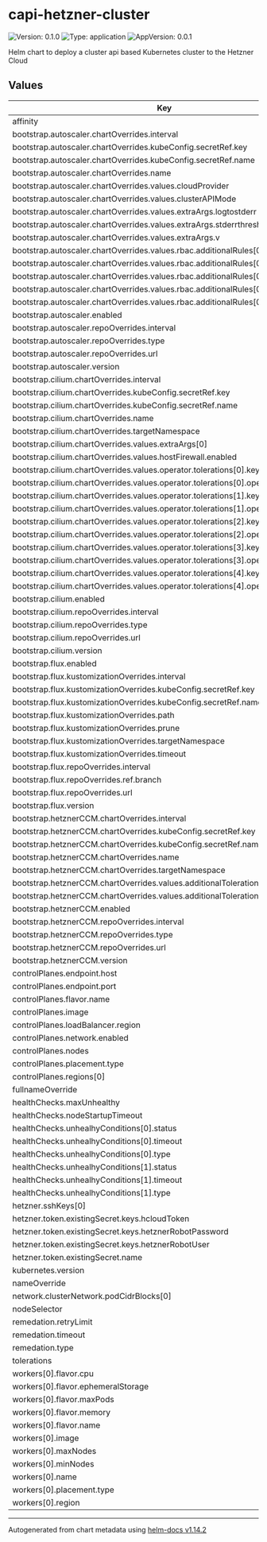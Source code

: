 # capi-hetzner-cluster

![Version: 0.1.0](https://img.shields.io/badge/Version-0.1.0-informational?style=flat-square) ![Type: application](https://img.shields.io/badge/Type-application-informational?style=flat-square) ![AppVersion: 0.0.1](https://img.shields.io/badge/AppVersion-0.0.1-informational?style=flat-square)

Helm chart to deploy a cluster api based Kubernetes cluster to the Hetzner Cloud

## Values

| Key | Type | Default | Description |
|-----|------|---------|-------------|
| affinity | object | `{}` |  |
| bootstrap.autoscaler.chartOverrides.interval | string | `"5m0s"` |  |
| bootstrap.autoscaler.chartOverrides.kubeConfig.secretRef.key | string | `""` |  |
| bootstrap.autoscaler.chartOverrides.kubeConfig.secretRef.name | string | `""` |  |
| bootstrap.autoscaler.chartOverrides.name | string | `"cluster-autoscaler"` |  |
| bootstrap.autoscaler.chartOverrides.values.cloudProvider | string | `"clusterapi"` |  |
| bootstrap.autoscaler.chartOverrides.values.clusterAPIMode | string | `"kubeconfig-incluster"` |  |
| bootstrap.autoscaler.chartOverrides.values.extraArgs.logtostderr | bool | `true` |  |
| bootstrap.autoscaler.chartOverrides.values.extraArgs.stderrthreshold | string | `"ERROR"` |  |
| bootstrap.autoscaler.chartOverrides.values.extraArgs.v | int | `4` |  |
| bootstrap.autoscaler.chartOverrides.values.rbac.additionalRules[0].apiGroups[0] | string | `"infrastructure.cluster.x-k8s.io"` |  |
| bootstrap.autoscaler.chartOverrides.values.rbac.additionalRules[0].resources[0] | string | `"hcloudmachinetemplates"` |  |
| bootstrap.autoscaler.chartOverrides.values.rbac.additionalRules[0].verbs[0] | string | `"get"` |  |
| bootstrap.autoscaler.chartOverrides.values.rbac.additionalRules[0].verbs[1] | string | `"list"` |  |
| bootstrap.autoscaler.chartOverrides.values.rbac.additionalRules[0].verbs[2] | string | `"watch"` |  |
| bootstrap.autoscaler.enabled | bool | `true` |  |
| bootstrap.autoscaler.repoOverrides.interval | string | `"5m0s"` |  |
| bootstrap.autoscaler.repoOverrides.type | string | `"default"` |  |
| bootstrap.autoscaler.repoOverrides.url | string | `"https://kubernetes.github.io/autoscaler"` |  |
| bootstrap.autoscaler.version | string | `"9.50.1"` |  |
| bootstrap.cilium.chartOverrides.interval | string | `"5m0s"` |  |
| bootstrap.cilium.chartOverrides.kubeConfig.secretRef.key | string | `""` |  |
| bootstrap.cilium.chartOverrides.kubeConfig.secretRef.name | string | `""` |  |
| bootstrap.cilium.chartOverrides.name | string | `"cilium"` |  |
| bootstrap.cilium.chartOverrides.targetNamespace | string | `"kube-system"` |  |
| bootstrap.cilium.chartOverrides.values.extraArgs[0] | string | `"--direct-routing-device=eth0"` |  |
| bootstrap.cilium.chartOverrides.values.hostFirewall.enabled | bool | `true` |  |
| bootstrap.cilium.chartOverrides.values.operator.tolerations[0].key | string | `"node-role.kubernetes.io/control-plane"` |  |
| bootstrap.cilium.chartOverrides.values.operator.tolerations[0].operator | string | `"Exists"` |  |
| bootstrap.cilium.chartOverrides.values.operator.tolerations[1].key | string | `"node-role.kubernetes.io/master"` |  |
| bootstrap.cilium.chartOverrides.values.operator.tolerations[1].operator | string | `"Exists"` |  |
| bootstrap.cilium.chartOverrides.values.operator.tolerations[2].key | string | `"node.kubernetes.io/not-ready"` |  |
| bootstrap.cilium.chartOverrides.values.operator.tolerations[2].operator | string | `"Exists"` |  |
| bootstrap.cilium.chartOverrides.values.operator.tolerations[3].key | string | `"node.cluster.x-k8s.io/uninitialized"` |  |
| bootstrap.cilium.chartOverrides.values.operator.tolerations[3].operator | string | `"Exists"` |  |
| bootstrap.cilium.chartOverrides.values.operator.tolerations[4].key | string | `"node.cloudprovider.kubernetes.io/uninitialized"` |  |
| bootstrap.cilium.chartOverrides.values.operator.tolerations[4].operator | string | `"Exists"` |  |
| bootstrap.cilium.enabled | bool | `true` |  |
| bootstrap.cilium.repoOverrides.interval | string | `"5m0s"` |  |
| bootstrap.cilium.repoOverrides.type | string | `"default"` |  |
| bootstrap.cilium.repoOverrides.url | string | `"https://helm.cilium.io/"` |  |
| bootstrap.cilium.version | string | `"1.18.1"` |  |
| bootstrap.flux.enabled | bool | `true` |  |
| bootstrap.flux.kustomizationOverrides.interval | string | `"5m0s"` |  |
| bootstrap.flux.kustomizationOverrides.kubeConfig.secretRef.key | string | `""` |  |
| bootstrap.flux.kustomizationOverrides.kubeConfig.secretRef.name | string | `""` |  |
| bootstrap.flux.kustomizationOverrides.path | string | `"./manifests/install"` |  |
| bootstrap.flux.kustomizationOverrides.prune | bool | `true` |  |
| bootstrap.flux.kustomizationOverrides.targetNamespace | string | `"flux-system"` |  |
| bootstrap.flux.kustomizationOverrides.timeout | string | `"1m"` |  |
| bootstrap.flux.repoOverrides.interval | string | `"5m0s"` |  |
| bootstrap.flux.repoOverrides.ref.branch | string | `"main"` |  |
| bootstrap.flux.repoOverrides.url | string | `"https://github.com/fluxcd/flux2.git"` |  |
| bootstrap.flux.version | string | `"9.50.1"` |  |
| bootstrap.hetznerCCM.chartOverrides.interval | string | `"5m0s"` |  |
| bootstrap.hetznerCCM.chartOverrides.kubeConfig.secretRef.key | string | `""` |  |
| bootstrap.hetznerCCM.chartOverrides.kubeConfig.secretRef.name | string | `""` |  |
| bootstrap.hetznerCCM.chartOverrides.name | string | `"hcloud-cloud-controller-manager"` |  |
| bootstrap.hetznerCCM.chartOverrides.targetNamespace | string | `"kube-system"` |  |
| bootstrap.hetznerCCM.chartOverrides.values.additionalTolerations[0].key | string | `"node.cluster.x-k8s.io/uninitialized"` |  |
| bootstrap.hetznerCCM.chartOverrides.values.additionalTolerations[0].operator | string | `"Exists"` |  |
| bootstrap.hetznerCCM.enabled | bool | `true` |  |
| bootstrap.hetznerCCM.repoOverrides.interval | string | `"5m0s"` |  |
| bootstrap.hetznerCCM.repoOverrides.type | string | `"default"` |  |
| bootstrap.hetznerCCM.repoOverrides.url | string | `"https://charts.hetzner.cloud"` |  |
| bootstrap.hetznerCCM.version | string | `"v1.26.0"` |  |
| controlPlanes.endpoint.host | string | `""` |  |
| controlPlanes.endpoint.port | int | `443` |  |
| controlPlanes.flavor.name | string | `"cx22"` |  |
| controlPlanes.image | string | `"ubuntu-24.04"` |  |
| controlPlanes.loadBalancer.region | string | `"fsn1"` |  |
| controlPlanes.network.enabled | bool | `false` |  |
| controlPlanes.nodes | int | `3` |  |
| controlPlanes.placement.type | string | `"spread"` |  |
| controlPlanes.regions[0] | string | `"fsn1"` |  |
| fullnameOverride | string | `""` |  |
| healthChecks.maxUnhealthy | string | `"100%"` |  |
| healthChecks.nodeStartupTimeout | string | `"15m"` |  |
| healthChecks.unhealhyConditions[0].status | string | `"Unknown"` |  |
| healthChecks.unhealhyConditions[0].timeout | string | `"180s"` |  |
| healthChecks.unhealhyConditions[0].type | string | `"Ready"` |  |
| healthChecks.unhealhyConditions[1].status | string | `"False"` |  |
| healthChecks.unhealhyConditions[1].timeout | string | `"180s"` |  |
| healthChecks.unhealhyConditions[1].type | string | `"Ready"` |  |
| hetzner.sshKeys[0] | string | `"default-0"` |  |
| hetzner.token.existingSecret.keys.hcloudToken | string | `"hcloud"` |  |
| hetzner.token.existingSecret.keys.hetznerRobotPassword | string | `"robot-password"` |  |
| hetzner.token.existingSecret.keys.hetznerRobotUser | string | `"robot-user"` |  |
| hetzner.token.existingSecret.name | string | `"prod"` |  |
| kubernetes.version | string | `"v1.32.7"` |  |
| nameOverride | string | `""` |  |
| network.clusterNetwork.podCidrBlocks[0] | string | `"10.244.0.0/16"` |  |
| nodeSelector | object | `{}` |  |
| remedation.retryLimit | int | `1` |  |
| remedation.timeout | string | `"180s"` |  |
| remedation.type | string | `"Reboot"` |  |
| tolerations | list | `[]` |  |
| workers[0].flavor.cpu | int | `2` |  |
| workers[0].flavor.ephemeralStorage | string | `"40Gi"` |  |
| workers[0].flavor.maxPods | int | `120` |  |
| workers[0].flavor.memory | string | `"4Gi"` |  |
| workers[0].flavor.name | string | `"cx22"` |  |
| workers[0].image | string | `"ubuntu-24.04"` |  |
| workers[0].maxNodes | int | `5` |  |
| workers[0].minNodes | int | `0` |  |
| workers[0].name | string | `"worker-1"` |  |
| workers[0].placement.type | string | `"spread"` |  |
| workers[0].region | string | `"fsn1"` |  |

----------------------------------------------
Autogenerated from chart metadata using [helm-docs v1.14.2](https://github.com/norwoodj/helm-docs/releases/v1.14.2)
